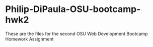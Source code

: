 # Philip-DiPaula-OSU-bootcamp-hwk2
These are the files for the second OSU Web Development Bootcamp Homework Assignment
